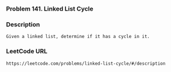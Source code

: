 ### Problem 141. Linked List Cycle

### Description 
	Given a linked list, determine if it has a cycle in it.

### LeetCode URL 
	https://leetcode.com/problems/linked-list-cycle/#/description